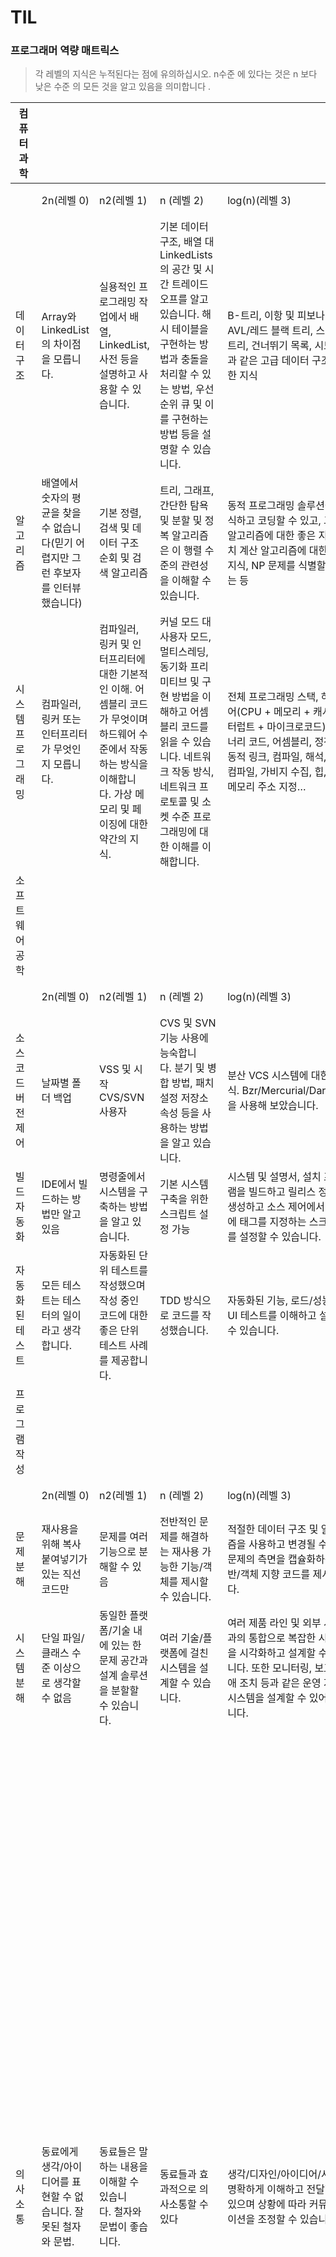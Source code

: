 # TIL

### 프로그래머 역량 매트릭스
> 각 레벨의 지식은 누적된다는 점에 유의하십시오. n수준 에 있다는 것은 n 보다 낮은 수준 의 모든 것을 알고 있음을 의미합니다 .
> 

| 컴퓨터 과학 |  |  |  |  |  |
| --- | --- | --- | --- | --- | --- |
|  | 2n(레벨 0) | n2(레벨 1) | n (레벨 2) | log(n)(레벨 3) | 코멘트 |
| 데이터 구조 | Array와 LinkedList의 차이점을 모릅니다. | 실용적인 프로그래밍 작업에서 배열, LinkedList, 사전 등을 설명하고 사용할 수 있습니다. | 기본 데이터 구조, 배열 대 LinkedLists의 공간 및 시간 트레이드오프를 알고 있습니다. 해시 테이블을 구현하는 방법과 충돌을 처리할 수 있는 방법, 우선 순위 큐 및 이를 구현하는 방법 등을 설명할 수 있습니다. | B-트리, 이항 및 피보나치 힙, AVL/레드 블랙 트리, 스플레이 트리, 건너뛰기 목록, 시도 등과 같은 고급 데이터 구조에 대한 지식 |  |
| 알고리즘 | 배열에서 숫자의 평균을 찾을 수 없습니다(믿기 어렵지만 그런 후보자를 인터뷰했습니다) | 기본 정렬, 검색 및 데이터 구조 순회 및 검색 알고리즘 | 트리, 그래프, 간단한 탐욕 및 분할 및 정복 알고리즘은 이 행렬 수준의 관련성을 이해할 수 있습니다. | 동적 프로그래밍 솔루션을 인식하고 코딩할 수 있고, 그래프 알고리즘에 대한 좋은 지식, 수치 계산 알고리즘에 대한 좋은 지식, NP 문제를 식별할 수 있는 등 |  |
| 시스템 프로그래밍 | 컴파일러, 링커 또는 인터프리터가 무엇인지 모릅니다. | 컴파일러, 링커 및 인터프리터에 대한 기본적인 이해. 어셈블리 코드가 무엇이며 하드웨어 수준에서 작동하는 방식을 이해합니다. 가상 메모리 및 페이징에 대한 약간의 지식. | 커널 모드 대 사용자 모드, 멀티스레딩, 동기화 프리미티브 및 구현 방법을 이해하고 어셈블리 코드를 읽을 수 있습니다. 네트워크 작동 방식, 네트워크 프로토콜 및 소켓 수준 프로그래밍에 대한 이해를 이해합니다. | 전체 프로그래밍 스택, 하드웨어(CPU + 메모리 + 캐시 + 인터럽트 + 마이크로코드), 바이너리 코드, 어셈블리, 정적 및 동적 링크, 컴파일, 해석, JIT 컴파일, 가비지 수집, 힙, 스택, 메모리 주소 지정… |  |
| 소프트웨어 공학 |  |  |  |  |  |
|  | 2n(레벨 0) | n2(레벨 1) | n (레벨 2) | log(n)(레벨 3) | 코멘트 |
| 소스 코드 버전 제어 | 날짜별 폴더 백업 | VSS 및 시작 CVS/SVN 사용자 | CVS 및 SVN 기능 사용에 능숙합니다. 분기 및 병합 방법, 패치 설정 저장소 속성 등을 사용하는 방법을 알고 있습니다. | 분산 VCS 시스템에 대한 지식. Bzr/Mercurial/Darcs/Git을 사용해 보았습니다. |  |
| 빌드 자동화 | IDE에서 빌드하는 방법만 알고 있음 | 명령줄에서 시스템을 구축하는 방법을 알고 있습니다. | 기본 시스템 구축을 위한 스크립트 설정 가능 | 시스템 및 설명서, 설치 프로그램을 빌드하고 릴리스 정보를 생성하고 소스 제어에서 코드에 태그를 지정하는 스크립트를 설정할 수 있습니다. |  |
| 자동화된 테스트 | 모든 테스트는 테스터의 일이라고 생각합니다. | 자동화된 단위 테스트를 작성했으며 작성 중인 코드에 대한 좋은 단위 테스트 사례를 제공합니다. | TDD 방식으로 코드를 작성했습니다. | 자동화된 기능, 로드/성능 및 UI 테스트를 이해하고 설정할 수 있습니다. |  |
| 프로그램 작성 |  |  |  |  |  |
|  | 2n(레벨 0) | n2(레벨 1) | n (레벨 2) | log(n)(레벨 3) | 코멘트 |
| 문제 분해 | 재사용을 위해 복사 붙여넣기가 있는 직선 코드만 | 문제를 여러 기능으로 분해할 수 있음 | 전반적인 문제를 해결하는 재사용 가능한 기능/객체를 제시할 수 있습니다. | 적절한 데이터 구조 및 알고리즘을 사용하고 변경될 수 있는 문제의 측면을 캡슐화하는 일반/객체 지향 코드를 제시합니다. |  |
| 시스템 분해 | 단일 파일/클래스 수준 이상으로 생각할 수 없음 | 동일한 플랫폼/기술 내에 있는 한 문제 공간과 설계 솔루션을 분할할 수 있습니다. | 여러 기술/플랫폼에 걸친 시스템을 설계할 수 있습니다. | 여러 제품 라인 및 외부 시스템과의 통합으로 복잡한 시스템을 시각화하고 설계할 수 있습니다. 또한 모니터링, 보고, 장애 조치 등과 같은 운영 지원 시스템을 설계할 수 있어야 합니다. |  |
| 의사소통 | 동료에게 생각/아이디어를 표현할 수 없습니다. 잘못된 철자와 문법. | 동료들은 말하는 내용을 이해할 수 있습니다. 철자와 문법이 좋습니다. | 동료들과 효과적으로 의사소통할 수 있다 | 생각/디자인/아이디어/사양을 명확하게 이해하고 전달할 수 있으며 상황에 따라 커뮤니케이션을 조정할 수 있습니다. | 이것은 종종 과소 평가되지만 프로그래머를 판단하는 매우 중요한 기준입니다. 영어가 모국어가 아닌 곳으로 프로그래밍 작업을 아웃소싱하는 것이 증가함에 따라 이 문제는 더욱 두드러졌습니다. 프로그래머가 커뮤니케이션의 의도를 이해할 수 없었기 때문에 실패한 여러 프로젝트를 알고 있습니다. |
| 파일 내의 코드 구성 | 파일 내 조직의 증거 없음 | 메서드는 논리적으로 또는 접근성별로 그룹화됩니다. | 코드는 영역으로 그룹화되며 다른 소스 파일에 대한 참조로 잘 설명되어 있습니다. | 파일에는 라이센스 헤더, 요약, 주석이 잘 달려 있고 일관된 공백 사용이 있습니다. 파일이 아름답게 보일 것입니다. |  |
| 파일 간 코드 구성 | 파일 간 코드 구성에 대한 생각 없음 | 관련 파일은 폴더로 그룹화됩니다. | 각 실제 파일에는 하나의 클래스 정의, 하나의 기능 구현 등과 같은 고유한 용도가 있습니다. | 물리적 수준의 코드 구성은 디자인과 밀접하게 일치하며 파일 이름 및 폴더 분포를 보면 디자인에 대한 통찰력을 제공합니다. |  |
| 소스 트리 구성 | 하나의 폴더에 모든 것 | 코드를 논리 폴더로 기본 분리합니다. | 순환 종속성, 바이너리, 라이브러리, 문서, 빌드, 타사 코드가 모두 적절한 폴더에 정리되지 않음 | 소스 트리의 물리적 레이아웃은 논리적 계층 및 조직과 일치합니다. 디렉토리 이름과 조직은 시스템 설계에 대한 통찰력을 제공합니다. | 이 항목과 이전 항목의 차이점은 구성 규모에 있으며 소스 트리 구성은 시스템을 정의하는 전체 아티팩트 집합과 관련됩니다. |
| 코드 가독성 | 단음절 이름 | 파일, 변수 클래스, 메서드 등에 대한 좋은 이름입니다. | 긴 함수, 비정상적인 코드를 설명하는 주석, 버그 수정, 코드 가정 없음 | 코드 가정은 어설션을 사용하여 검증되며 코드 흐름은 자연스럽게 진행됩니다. 조건문이나 메서드가 깊게 중첩되지 않습니다. |  |
| 방어적 코딩 | 개념을 이해하지 못한다 | 모든 인수를 확인하고 코드에서 중요한 가정을 주장합니다. | 반환 값을 확인하고 실패할 수 있는 코드 주변의 예외를 확인합니다. | 방어 코딩에 도움이 되는 자체 라이브러리가 있으며 결함을 시뮬레이트하는 단위 테스트를 작성합니다. |  |
| 오류 처리 | 해피 케이스만 코딩 | 예외를 발생시키거나 오류를 생성할 수 있는 코드 주변의 기본 오류 처리 | 오류/예외로 인해 프로그램이 양호한 상태로 유지되고 리소스, 연결 및 메모리가 모두 적절하게 정리되도록 합니다. | 가능한 예외를 사전에 감지하는 코드, 코드의 모든 계층에서 일관된 예외 처리 전략을 유지하고 전체 시스템에 대한 예외 처리에 대한 지침을 제공합니다. |  |
| IDE | 주로 텍스트 편집을 위해 IDE를 사용합니다. | 메뉴를 사용하여 IDE를 효과적으로 사용할 수 있는 인터페이스 사용 방법을 알고 있습니다. | 가장 많이 사용되는 작업에 대한 키보드 단축키를 알고 있습니다. | 맞춤 매크로를 작성했습니다. |  |
| API | 문서를 자주 찾아봐야 함 | 가장 자주 사용되는 API를 메모리에 보유 | API에 대한 방대하고 심층적인 지식 | 자주 사용하는 작업을 단순화하고 API의 공백을 메우기 위해 API 위에 있는 작성된 라이브러리가 있습니다. | 예를 들어 API는 Java 라이브러리, .net 프레임워크 또는 애플리케이션용 사용자 지정 API일 수 있습니다. |
| 프레임워크 | 핵심 플랫폼 외부의 프레임워크를 사용하지 않았습니다. | 플랫폼에서 사용할 수 있는 인기 있는 프레임워크에 대해 들었지만 사용하지는 않았습니다. | 전문적인 능력으로 하나 이상의 프레임워크를 사용했으며 프레임워크의 관용구에 정통합니다. | 프레임워크 작성자 |  |
| 요구 사항 | 주어진 요구 사항 및 코드를 사양으로 가져옵니다. | 사양에서 누락된 사례에 대한 질문을 제시합니다. | 전체 그림을 이해하고 지정해야 하는 전체 영역을 제시합니다. | 경험을 바탕으로 주어진 요구 사항에 대한 더 나은 대안 및 흐름을 제안할 수 있습니다. |  |
| 스크립팅 | 스크립팅 도구에 대한 지식 없음 | 배치 파일/쉘 스크립트 | 펄/파이썬/루비/VBScript/파워쉘 | 재사용 가능한 코드 작성 및 게시 |  |
| 데이터 베이스 | Excel이 데이터베이스라고 생각 | 기본 데이터베이스 개념, 정규화, ACID, 트랜잭션을 알고 간단한 선택을 작성할 수 있습니다. | 실행해야 할 쿼리를 염두에 두고 훌륭하고 정규화된 데이터베이스 스키마를 설계할 수 있고 뷰, 저장 프로시저, 트리거 및 사용자 정의 유형을 능숙하게 사용할 수 있습니다. 클러스터형 인덱스와 비클러스터형 인덱스의 차이점을 알고 있습니다. ORM 도구 사용에 능숙합니다. | 기본 데이터베이스 관리, 성능 최적화, 인덱스 최적화, 고급 선택 쿼리 작성, 커서 사용을 관계형 SQL로 대체할 수 있음, 데이터가 내부적으로 저장되는 방식 이해, 인덱스가 내부적으로 저장되는 방식 이해, 데이터베이스 미러링, 복제 등을 수행할 수 있는 방법 이해 2단계 커밋이 작동하는 방식을 이해합니다. |  |
| 경험 |  |  |  |  |  |
|  | 2n(레벨 0) | n2(레벨 1) | n (레벨 2) | log(n)(레벨 3) | 코멘트 |
| 전문적인 경험을 가진 언어 | 명령형 또는 객체 지향 | 명령형, 객체 지향 및 선언적(SQL), 정적 유형 대 동적 유형, 약한 유형 대 강력한 유형 및 정적 유추 유형을 이해하는 경우 추가 보너스 | 게으른 평가, 커링, 컨티뉴에이션을 이해하는 경우 기능적 추가 보너스 | 동시(Erlang, Oz) 및 논리(Prolog) |  |
| 전문적인 경험을 가진 플랫폼 | 1 | 2-3 | 4-5 | 6+ |  |
| 수년간의 전문적인 경험 | 1 | 2-5 | 6-9 | 10+ |  |
| 도메인 지식 | 도메인에 대한 지식 없음 | 도메인에서 하나 이상의 제품에 대해 작업했습니다. | 동일한 도메인에서 여러 제품을 작업했습니다. | 도메인 전문가. 도메인에서 여러 제품/솔루션을 설계하고 구현했습니다. 표준 용어, 도메인에서 사용되는 프로토콜에 정통합니다. |  |
| 지식 |  |  |  |  |  |
| 도구 지식 | 기본 IDE로 제한됨(VS.Net, Eclipse 등) | 널리 사용되는 표준 도구에 대한 몇 가지 대안에 대해 알고 있습니다. | 편집기, 디버거, IDE, 오픈 소스 대안 등에 대한 좋은 지식. 예를 들어 Scott Hanselman의 강력한 도구 목록에 있는 대부분의 도구를 아는 사람. ORM 도구를 사용했습니다. | 실제로 도구와 스크립트를 작성했으며 게시된 경우 보너스를 추가했습니다. |  |
| 노출된 언어 | 명령형 또는 객체 지향 | 명령형, 객체 지향 및 선언적(SQL), 정적 유형 대 동적 유형, 약한 유형 대 강력한 유형 및 정적 유추 유형을 이해하는 경우 추가 보너스 | 게으른 평가, 커링, 컨티뉴에이션을 이해하는 경우 기능적 추가 보너스 | 동시(Erlang, Oz) 및 논리(Prolog) |  |
| 코드베이스 지식 | 코드베이스를 본 적이 없음 | 코드 레이아웃 및 시스템 구축 방법에 대한 기본 지식 | 코드 베이스에 대한 훌륭한 작업 지식, 몇 가지 버그 수정 및 일부 작은 기능을 구현했습니다. | 코드베이스에 여러 가지 큰 기능을 구현했으며 대부분의 기능 또는 버그 수정에 필요한 변경 사항을 쉽게 시각화할 수 있습니다. |  |
| 다가오는 기술에 대한 지식 | 다가오는 기술에 대해 들어 본 적이 없습니다. | 해당 분야의 향후 기술에 대해 들었습니다. | 알파 프리뷰/CTP/베타를 다운로드하고 일부 기사/매뉴얼을 읽었습니다. | 프리뷰를 가지고 놀았고 실제로 그것으로 무언가를 만들었고 보너스로 그것을 다른 모든 사람들과 공유했습니다. |  |
| 플랫폼 내부 | 플랫폼 내부 지식 제로 | 플랫폼이 내부적으로 작동하는 방식에 대한 기본 지식 보유 | 플랫폼 내부에 대한 깊은 지식과 플랫폼이 프로그램을 실행 가능한 코드로 변환하는 방법을 시각화할 수 있습니다. | 플랫폼 내부에 대한 정보를 향상하거나 제공하는 서면 도구가 있습니다. 예를 들어 디스어셈블러, 디컴파일러, 디버거 등 |  |
| 서적 | 해방 시리즈, 21일 시리즈, 24시간 시리즈, 인형 시리즈… | 코드 완성, 생각하게 만들지 마세요, 정규식 마스터하기 | 디자인 패턴, 피플웨어, 프로그래밍 펄, 알고리즘 디자인 매뉴얼, 실용 프로그래머, Mythical Manmonth | 컴퓨터 프로그램의 구조와 해석, 개념 기술, 컴퓨터 프로그래밍 모델, 컴퓨터 프로그래밍 기술, 데이터베이스 시스템, by C. J Date, Thinking Forth, Little Schemer |  |
| 블로그 | 그들에 대해 들었지만 시간이 없었습니다. | 기술/프로그래밍/소프트웨어 엔지니어링 블로그를 읽고 정기적으로 팟캐스트를 듣습니다. | 자신이 수집한 유용한 기사 및 도구 모음이 포함된 링크 블로그를 유지합니다. | 프로그래밍에 대한 개인적인 통찰력과 생각을 공유하는 블로그를 유지합니다. |  |

출처 : https://sijinjoseph.com/programmer-competency-matrix/
